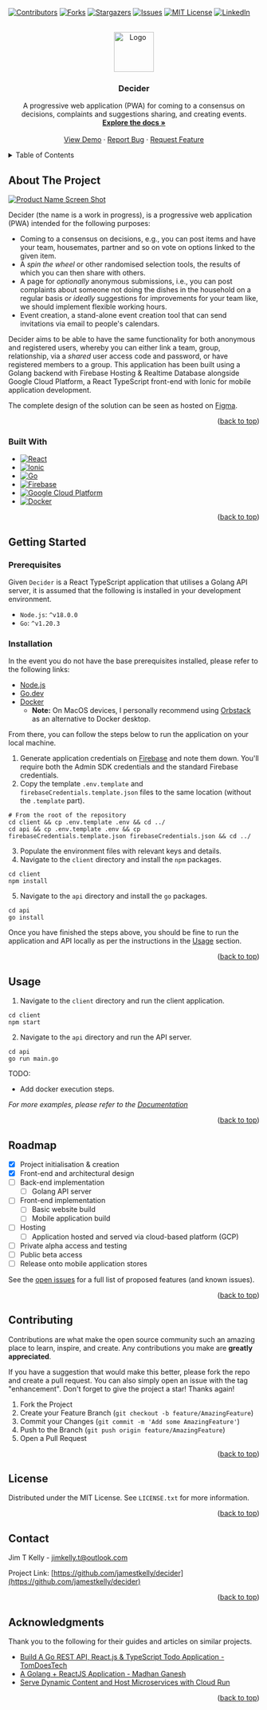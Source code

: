 <a name="readme-top"></a>

<!-- PROJECT SHIELDS -->
[![Contributors][contributors-shield]][contributors-url]
[![Forks][forks-shield]][forks-url]
[![Stargazers][stars-shield]][stars-url]
[![Issues][issues-shield]][issues-url]
[![MIT License][license-shield]][license-url]
[![LinkedIn][linkedin-shield]][linkedin-url]

<!-- PROJECT LOGO -->
<br />
<div align="center">
  <a href="https://github.com/jamestkelly/decider">
    <img src="resources/img/decider_logo_background.png" alt="Logo" width="80" height="80">
  </a>

<h3 align="center">Decider</h3>

  <p align="center">
    A progressive web application (PWA) for coming to a consensus on decisions, complaints and suggestions sharing, and creating events.
    <br />
    <a href="https://github.com/jamestkelly/decider"><strong>Explore the docs »</strong></a>
    <br />
    <br />
    <a href="https://github.com/jamestkelly/decider">View Demo</a>
    ·
    <a href="https://github.com/jamestkelly/decider/issues">Report Bug</a>
    ·
    <a href="https://github.com/jamestkelly/decider/issues">Request Feature</a>
  </p>
</div>

<!-- TABLE OF CONTENTS -->
<details>
  <summary>Table of Contents</summary>
  <ol>
    <li>
      <a href="#about-the-project">About The Project</a>
      <ul>
        <li><a href="#built-with">Built With</a></li>
      </ul>
    </li>
    <li>
      <a href="#getting-started">Getting Started</a>
      <ul>
        <li><a href="#prerequisites">Prerequisites</a></li>
        <li><a href="#installation">Installation</a></li>
      </ul>
    </li>
    <li><a href="#usage">Usage</a></li>
    <li><a href="#roadmap">Roadmap</a></li>
    <li><a href="#contributing">Contributing</a></li>
    <li><a href="#license">License</a></li>
    <li><a href="#contact">Contact</a></li>
    <li><a href="#acknowledgments">Acknowledgments</a></li>
  </ol>
</details>

<!-- ABOUT THE PROJECT -->
## About The Project

[![Product Name Screen Shot][product-screenshot]](https://decider.web.app)

Decider (the name is a work in progress), is a progressive web application (PWA) intended for the following purposes:

- Coming to a consensus on decisions, e.g., you can post items and have your team, housemates, partner and so on vote
  on options linked to the given item.
- A _spin the wheel_ or other randomised selection tools, the results of which you can then share with others.
- A page for _optionally_ anonymous submissions, i.e., you can post complaints about someone not doing the dishes in the
  household on a regular basis or _ideally_ suggestions for improvements for your team like, we should implement
  flexible working hours.
- Event creation, a stand-alone event creation tool that can send invitations via email to people's calendars.

Decider aims to be able to have the same functionality for both anonymous and registered users, whereby you can either
link a team, group, relationship, via a _shared_ user access code and password, or have registered members to a group.
This application has been built using a Golang backend with Firebase Hosting & Realtime Database alongside Google Cloud
Platform, a React TypeScript front-end with Ionic for mobile application development.

The complete design of the solution can be seen as hosted on [Figma](https://www.figma.com/file/G71lWR7qZvZgSm7m8tTre4/Decider-v1?node-id=0%3A1&t=RjmxLgjzyk9ZGLXA-1).

<p align="right">(<a href="#readme-top">back to top</a>)</p>

### Built With

* [![React][React.js]][React-url]
* [![Ionic][Ionic.dev]][Ionic-url]
* [![Go][Golang.go]][Go-url]
* [![Firebase][Firebase.dev]][Firebase-url]
* [![Google Cloud Platform][gcp.dev]][gcp-url]
* [![Docker][Docker.dev]][Docker-url]

<p align="right">(<a href="#readme-top">back to top</a>)</p>

<!-- GETTING STARTED -->
## Getting Started

### Prerequisites

Given `Decider` is a React TypeScript application that utilises a Golang API server, it is assumed that the following
is installed in your development environment.

- `Node.js`: `^v18.0.0`
- `Go`: `^v1.20.3`

### Installation

In the event you do not have the base prerequisites installed, please refer to the following links:

- [Node.js](https://nodejs.org/en)
- [Go.dev](https://go.dev/)
- [Docker](https://www.docker.com/)
  - **Note:** On MacOS devices, I personally recommend using [Orbstack](https://orbstack.dev/) as an alternative to
    Docker desktop. 

From there, you can follow the steps below to run the application on your local machine.

1. Generate application credentials on [Firebase](https://firebase.google.com/) and note them down. You'll require both
    the Admin SDK credentials and the standard Firebase credentials.
2. Copy the template `.env.template` and `firebaseCredentials.template.json` files to the same location (without the
    `.template` part).

  ```shell
  # From the root of the repository
  cd client && cp .env.template .env && cd ../
  cd api && cp .env.template .env && cp firebaseCredentials.template.json firebaseCredentials.json && cd ../
  ```

3. Populate the environment files with relevant keys and details.
4. Navigate to the `client` directory and install the `npm` packages.

  ```shell
  cd client
  npm install
  ```

5. Navigate to the `api` directory and install the `go` packages.

  ```shell
  cd api
  go install
  ```

Once you have finished the steps above, you should be fine to run the application and API locally as per the
instructions in the [Usage](#usage) section.

<p align="right">(<a href="#readme-top">back to top</a>)</p>

<!-- USAGE EXAMPLES -->
## Usage

1. Navigate to the `client` directory and run the client application.

  ```shell
  cd client
  npm start
  ```

2. Navigate to the `api` directory and run the API server.

  ```shell
  cd api
  go run main.go
  ```

TODO:

- Add docker execution steps.

_For more examples, please refer to the [Documentation](https://github.com/jamestkelly/decider)_

<p align="right">(<a href="#readme-top">back to top</a>)</p>

<!-- ROADMAP -->
## Roadmap

- [x] Project initialisation & creation
- [x] Front-end and architectural design
- [ ] Back-end implementation
  - [ ] Golang API server
- [ ] Front-end implementation
  - [ ] Basic website build
  - [ ] Mobile application build
- [ ] Hosting
  - [ ] Application hosted and served via cloud-based platform (GCP)
- [ ] Private alpha access and testing
- [ ] Public beta access
- [ ] Release onto mobile application stores

See the [open issues](https://github.com/jamestkelly/decider/issues) for a full list of proposed features (and known issues).

<p align="right">(<a href="#readme-top">back to top</a>)</p>

<!-- CONTRIBUTING -->
## Contributing

Contributions are what make the open source community such an amazing place to learn, inspire, and create. Any contributions you make are **greatly appreciated**.

If you have a suggestion that would make this better, please fork the repo and create a pull request. You can also simply open an issue with the tag "enhancement".
Don't forget to give the project a star! Thanks again!

1. Fork the Project
2. Create your Feature Branch (`git checkout -b feature/AmazingFeature`)
3. Commit your Changes (`git commit -m 'Add some AmazingFeature'`)
4. Push to the Branch (`git push origin feature/AmazingFeature`)
5. Open a Pull Request

<p align="right">(<a href="#readme-top">back to top</a>)</p>

<!-- LICENSE -->
## License

Distributed under the MIT License. See `LICENSE.txt` for more information.

<p align="right">(<a href="#readme-top">back to top</a>)</p>

<!-- CONTACT -->
## Contact

Jim T Kelly - [jimkelly.t@outlook.com](mailto:jimkelly.t@outlook.com)
<!-- TODO: Add Cristian & Patrick's contact details here (if they want) -->

Project Link: [https://github.com/jamestkelly/decider](https://github.com/jamestkelly/decider)

<p align="right">(<a href="#readme-top">back to top</a>)</p>

<!-- ACKNOWLEDGMENTS -->
## Acknowledgments

Thank you to the following for their guides and articles on similar projects.

* [Build A Go REST API, React.js & TypeScript Todo Application - TomDoesTech](https://www.youtube.com/watch?v=QevhhM_QfbM)
* [A Golang + ReactJS Application - Madhan Ganesh](https://medium.com/@madhanganesh/golang-react-application-2aaf3bca92b1)
* [Serve Dynamic Content and Host Microservices with Cloud Run](https://firebase.google.com/docs/hosting/cloud-run)

<p align="right">(<a href="#readme-top">back to top</a>)</p>

<!-- MARKDOWN LINKS & IMAGES -->
<!-- https://www.markdownguide.org/basic-syntax/#reference-style-links -->
[contributors-shield]: https://img.shields.io/github/contributors/jamestkelly/decider.svg?style=for-the-badge
[contributors-url]: https://github.com/jamestkelly/decider/graphs/contributors
[forks-shield]: https://img.shields.io/github/forks/jamestkelly/decider.svg?style=for-the-badge
[forks-url]: https://github.com/jamestkelly/decider/network/members
[stars-shield]: https://img.shields.io/github/stars/jamestkelly/decider.svg?style=for-the-badge
[stars-url]: https://github.com/jamestkelly/decider/stargazers
[issues-shield]: https://img.shields.io/github/issues/jamestkelly/decider.svg?style=for-the-badge
[issues-url]: https://github.com/jamestkelly/decider/issues
[license-shield]: https://img.shields.io/github/license/jamestkelly/decider.svg?style=for-the-badge
[license-url]: https://github.com/jamestkelly/decider/blob/master/LICENSE.txt
[linkedin-shield]: https://img.shields.io/badge/-LinkedIn-black.svg?style=for-the-badge&logo=linkedin&colorB=555
[linkedin-url]: https://linkedin.com/in/jimkellyt
[product-screenshot]: resources/img/product/product-screenshot-desktop.png
[React.js]: https://img.shields.io/badge/React-20232A?style=for-the-badge&logo=react&logoColor=61DAFB
[React-url]: https://reactjs.org/
[Golang.go]: https://img.shields.io/badge/Go-00ADD8?style=for-the-badge&logo=go&logoColor=white
[Go-url]: https://go.dev/
[Firebase.dev]: https://img.shields.io/badge/Firebase-039BE5?style=for-the-badge&logo=Firebase&logoColor=white
[Firebase-url]: https://firebase.google.com
[gcp.dev]: https://img.shields.io/badge/Google_Cloud-4285F4?style=for-the-badge&logo=google-cloud&logoColor=white
[gcp-url]: https://cloud.google.com/
[Ionic.dev]: https://img.shields.io/badge/Ionic-3880FF?style=for-the-badge&logo=ionic&logoColor=white
[Ionic-url]: https://ionicframework.com/
[Docker.dev]: https://img.shields.io/badge/docker-%230db7ed.svg?style=for-the-badge&logo=docker&logoColor=whit
[Docker-url]: https://www.docker.com/
